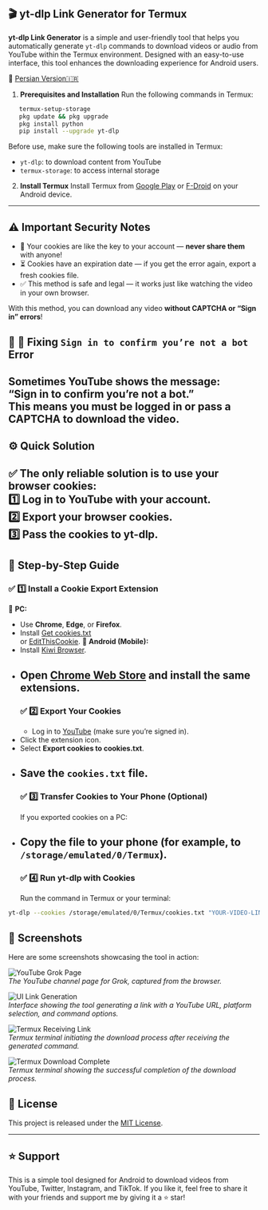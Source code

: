 ## 🎬 yt-dlp Link Generator for Termux

**yt-dlp Link Generator** is a simple and user-friendly tool that helps you automatically generate `yt-dlp` commands to download videos or audio from YouTube within the Termux environment. Designed with an easy-to-use interface, this tool enhances the downloading experience for Android users.

🔗 [Persian Version🇮🇷](README.fa.md)

1. **Prerequisites and Installation**
Run the following commands in Termux:
```bash
   termux-setup-storage
   pkg update && pkg upgrade
   pkg install python
   pip install --upgrade yt-dlp
```
Before use, make sure the following tools are installed in Termux:

- `yt-dlp`: to download content from YouTube 
- `termux-storage`: to access internal storage
2. **Install Termux**
  Install Termux from [Google Play](https://play.google.com/store/apps/details?id=com.termux) or [F-Droid](https://f-droid.org/packages/com.termux/) on your Android device.
  ---
## ⚠️ Important Security Notes
- 🔑 Your cookies are like the key to your account — **never share them** with anyone!
- ⏳ Cookies have an expiration date — if you get the error again, export a fresh cookies file.
- ✅ This method is safe and legal — it works just like watching the video in your own browser.

With this method, you can download any video **without CAPTCHA or “Sign in” errors**!

## 📌 🚩 Fixing `Sign in to confirm you’re not a bot` Error
Sometimes YouTube shows the message:  
**“Sign in to confirm you’re not a bot.”**  
This means you must be logged in or pass a CAPTCHA to download the video.
---
## ⚙️ Quick Solution
✅ The only reliable solution is to use your browser cookies:  
1️⃣ Log in to YouTube with your account.  
2️⃣ Export your browser cookies.  
3️⃣ Pass the cookies to yt-dlp.
---
## 🧩 Step-by-Step Guide
### ✅ 1️⃣ Install a Cookie Export Extension
🔹 **PC:**  
- Use **Chrome**, **Edge**, or **Firefox**.  
- Install [Get cookies.txt](https://chrome.google.com/webstore/detail/get-cookiestxt/hnimpnehoodheedghdeeijklkeaacjfo)  
  or [EditThisCookie](https://chrome.google.com/webstore/detail/editthiscookie/fngmhnnpilhplaeedifhccceomclgfbg).
  🔹 **Android (Mobile):**  
- Install [Kiwi Browser](https://play.google.com/store/apps/details?id=com.kiwibrowser.browser).  
- Open [Chrome Web Store](https://chrome.google.com/webstore) and install the same extensions.
  ---
  ### ✅ 2️⃣ Export Your Cookies
  - Log in to [YouTube](https://youtube.com) (make sure you’re signed in).
- Click the extension icon.
- Select **Export cookies to cookies.txt**.
- Save the `cookies.txt` file.
  ---
  ### ✅ 3️⃣ Transfer Cookies to Your Phone (Optional)
  If you exported cookies on a PC:
- Copy the file to your phone (for example, to `/storage/emulated/0/Termux`).
  ---
  ### ✅ 4️⃣ Run yt-dlp with Cookies
  Run the command in Termux or your terminal:

```bash
yt-dlp --cookies /storage/emulated/0/Termux/cookies.txt "YOUR-VIDEO-LINK" --merge-output-format mp4
```
## 📸 Screenshots
Here are some screenshots showcasing the tool in action:

![YouTube Grok Page](screenshots/IMG_2025-06-10-08-59-29-min.jpg)  
*The YouTube channel page for Grok, captured from the browser.*

![UI Link Generation](screenshots/IMG_2025-06-10-09-10-04-min.jpg)  
*Interface showing the tool generating a link with a YouTube URL, platform selection, and command options.*

![Termux Receiving Link](screenshots/IMG_2025-06-10-09-10-22-min.jpg)  
*Termux terminal initiating the download process after receiving the generated command.*

![Termux Download Complete](screenshots/IMG_2025-06-10-09-11-05-min.jpg)  
*Termux terminal showing the successful completion of the download process.*


## 📜 License

This project is released under the [MIT License](https://opensource.org/licenses/MIT).

---

## ⭐ Support

This is a simple tool designed for Android to download videos from YouTube, Twitter, Instagram, and TikTok. If you like it, feel free to share it with your friends and support me by giving it a ⭐ star!
